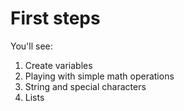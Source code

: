 # First steps

You'll see:

1. Create variables
2. Playing with simple math operations
3. String and special characters
4. Lists
